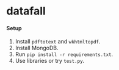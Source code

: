 # datafall

#### Setup
1. Install `pdftotext` and `wkhtmltopdf`.
2. Install MongoDB.
2. Run `pip install -r requirements.txt`.
3. Use libraries or try `test.py`.
